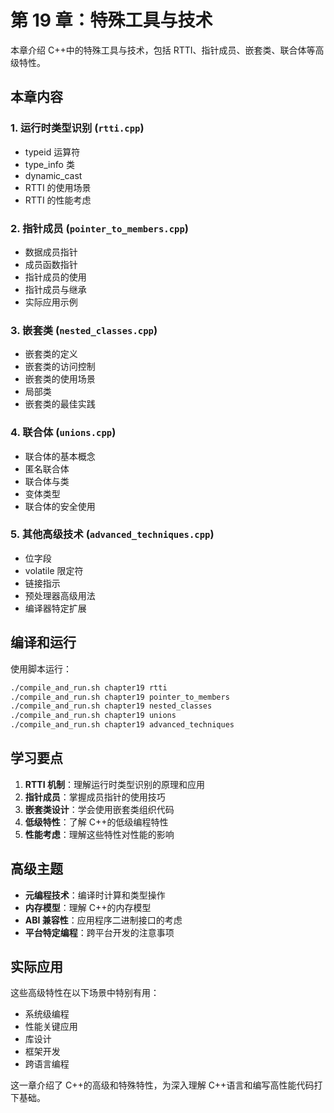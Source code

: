 # 第 19 章：特殊工具与技术

本章介绍 C++中的特殊工具与技术，包括 RTTI、指针成员、嵌套类、联合体等高级特性。

## 本章内容

### 1. 运行时类型识别 (`rtti.cpp`)

- typeid 运算符
- type_info 类
- dynamic_cast
- RTTI 的使用场景
- RTTI 的性能考虑

### 2. 指针成员 (`pointer_to_members.cpp`)

- 数据成员指针
- 成员函数指针
- 指针成员的使用
- 指针成员与继承
- 实际应用示例

### 3. 嵌套类 (`nested_classes.cpp`)

- 嵌套类的定义
- 嵌套类的访问控制
- 嵌套类的使用场景
- 局部类
- 嵌套类的最佳实践

### 4. 联合体 (`unions.cpp`)

- 联合体的基本概念
- 匿名联合体
- 联合体与类
- 变体类型
- 联合体的安全使用

### 5. 其他高级技术 (`advanced_techniques.cpp`)

- 位字段
- volatile 限定符
- 链接指示
- 预处理器高级用法
- 编译器特定扩展

## 编译和运行

使用脚本运行：

```bash
./compile_and_run.sh chapter19 rtti
./compile_and_run.sh chapter19 pointer_to_members
./compile_and_run.sh chapter19 nested_classes
./compile_and_run.sh chapter19 unions
./compile_and_run.sh chapter19 advanced_techniques
```

## 学习要点

1. **RTTI 机制**：理解运行时类型识别的原理和应用
2. **指针成员**：掌握成员指针的使用技巧
3. **嵌套类设计**：学会使用嵌套类组织代码
4. **低级特性**：了解 C++的低级编程特性
5. **性能考虑**：理解这些特性对性能的影响

## 高级主题

- **元编程技术**：编译时计算和类型操作
- **内存模型**：理解 C++的内存模型
- **ABI 兼容性**：应用程序二进制接口的考虑
- **平台特定编程**：跨平台开发的注意事项

## 实际应用

这些高级特性在以下场景中特别有用：

- 系统级编程
- 性能关键应用
- 库设计
- 框架开发
- 跨语言编程

这一章介绍了 C++的高级和特殊特性，为深入理解 C++语言和编写高性能代码打下基础。
